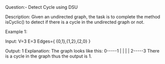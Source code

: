 Question:- Detect Cycle using DSU 

Description: Given an undirected graph, the task is to complete the method isCyclic() to detect if there is a cycle in the undirected graph or not.

Example 1:

Input:
V=3
E=3
Edges={ {0,1},{1,2},{2,0} }

Output:
1
Explanation:
The graph looks like this:
0-----1
|     |
|     |
2-----3
There is a cycle in the graph thus the output is 1.

